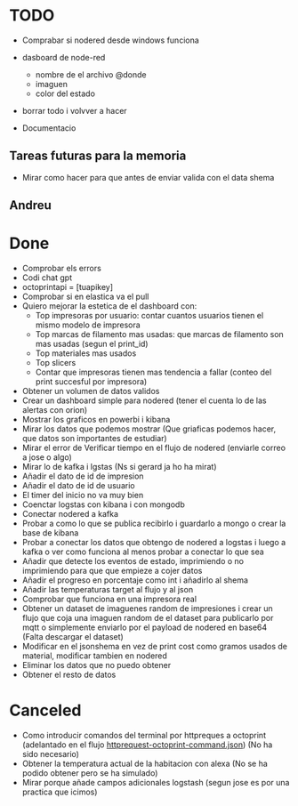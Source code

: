 # TODO
- Comprabar si nodered desde windows funciona
- dasboard de node-red
  - nombre de el archivo @donde
  - imaguen
  - color del estado
- borrar todo i volvver a hacer


- Documentacio


## Tareas futuras para la memoria
- Mirar como hacer para que antes de enviar valida con el data shema

## Andreu

# Done
- Comprobar els errors
- Codi chat gpt
- octoprintapi = [tuapikey]
- Comprobar si en elastica va el pull
- Quiero mejorar la estetica de el dashboard con:
  - Top impresoras por usuario: contar cuantos usuarios tienen el mismo modelo de impresora
  - Top marcas de filamento mas usadas: que marcas de filamento son mas usadas (segun el print_id)
  - Top materiales mas usados
  - Top slicers
  - Contar que impresoras tienen mas tendencia a fallar (conteo del print succesful por impresora)
- Obtener un volumen de datos validos
- Crear un dashboard simple para nodered (tener el cuenta lo de las alertas con orion)
- Mostrar los graficos en powerbi i kibana
- Mirar los datos que podemos mostrar (Que griaficas podemos hacer, que datos son importantes de estudiar)
- Mirar el error de Verificar tiempo en el flujo de nodered (enviarle correo a jose o algo)
- Mirar lo de kafka i lgstas (Ns si gerard ja ho ha mirat)
- Añadir el dato de id de impresion
- Añadir el dato de id de usuario
- El timer del inicio no va muy bien
- Coenctar logstas con kibana i con mongodb 
- Conectar nodered a kafka
- Probar a como lo que se publica recibirlo i guardarlo a mongo o crear la base de kibana
- Probar a conectar los datos que obtengo de nodered a logstas i luego a kafka o ver como funciona al menos probar a conectar lo que sea
- Añadir que detecte los eventos de estado, imprimiendo o no imprimiendo para que que empieze a cojer datos
- Añadir el progreso en porcentaje como int i añadirlo al shema
- Añadir las temperaturas target al flujo y al json
- Comprobar que funciona en una impresora real
- Obtener un dataset de imaguenes random de impresiones i crear un flujo que coja una imaguen random de el dataset para publicarlo por mqtt o simplemente enviarlo por el payload de nodered en base64 (Falta descargar el dataset)
- Modificar en el jsonshema en vez de  print cost como gramos usados de material, modificar tambien en nodered
- Eliminar los datos que no puedo obtener
- Obtener el resto de datos

# Canceled
- Como introducir comandos del terminal por httpreques a octoprint (adelantado en el flujo [httprequest-octoprint-command.json](../Flujos/httprequest-octoprint-command.json)) (No ha sido necesario)
- Obtener la temperatura actual de la habitacion con alexa (No se ha podido obtener pero se ha simulado)
- Mirar porque añade campos adicionales logstash (segun jose es por una practica que icimos)

